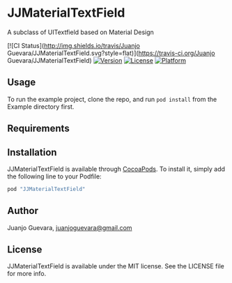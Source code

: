 # JJMaterialTextField

A subclass of UITextfield based on Material Design

[![CI Status](http://img.shields.io/travis/Juanjo Guevara/JJMaterialTextField.svg?style=flat)](https://travis-ci.org/Juanjo Guevara/JJMaterialTextField)
[![Version](https://img.shields.io/cocoapods/v/JJMaterialTextField.svg?style=flat)](http://cocoapods.org/pods/JJMaterialTextField)
[![License](https://img.shields.io/cocoapods/l/JJMaterialTextField.svg?style=flat)](http://cocoapods.org/pods/JJMaterialTextField)
[![Platform](https://img.shields.io/cocoapods/p/JJMaterialTextField.svg?style=flat)](http://cocoapods.org/pods/JJMaterialTextField)

## Usage

To run the example project, clone the repo, and run `pod install` from the Example directory first.

## Requirements

## Installation

JJMaterialTextField is available through [CocoaPods](http://cocoapods.org). To install
it, simply add the following line to your Podfile:

```ruby
pod "JJMaterialTextField"
```

## Author

Juanjo Guevara, juanjoguevara@gmail.com

## License

JJMaterialTextField is available under the MIT license. See the LICENSE file for more info.
